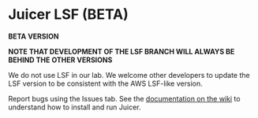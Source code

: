 # Juicer LSF (BETA)

**BETA VERSION**

**NOTE THAT DEVELOPMENT OF THE LSF BRANCH WILL ALWAYS BE BEHIND THE OTHER VERSIONS**

We do not use LSF in our lab.  We welcome other developers to update the LSF version to be consistent with the AWS LSF-like version.

Report bugs using the Issues tab. See the [documentation on the wiki](https://github.com/theaidenlab/juicer/wiki/Running-Juicer-on-a-cluster) to understand how to install and run Juicer.
